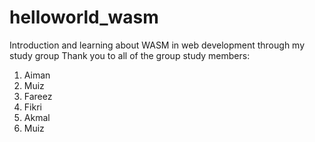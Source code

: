 # helloworld_wasm
Introduction and learning about WASM in web development through my study group
Thank you to all of the group study members:
1) Aiman
2) Muiz
3) Fareez
4) Fikri
5) Akmal
6) Muiz
